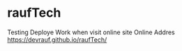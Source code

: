 # raufTech
 Testing
 Deploye Work when visit online site
 Online Addres
 https://devrauf.github.io/raufTech/
